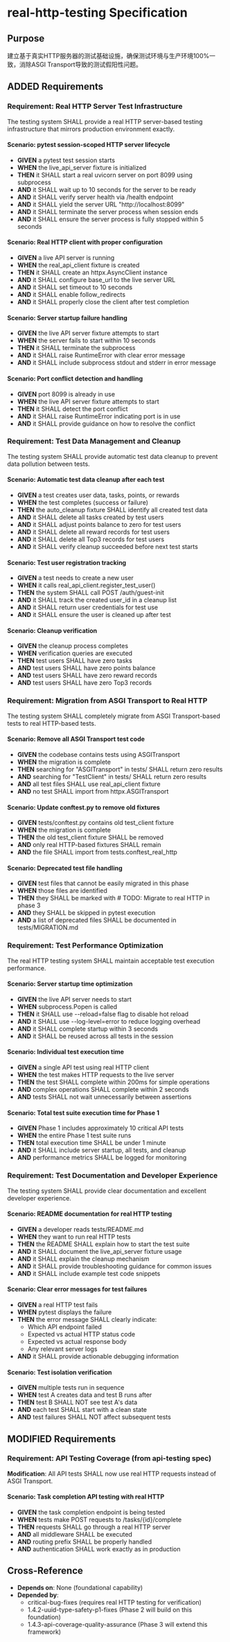 # real-http-testing Specification

## Purpose
建立基于真实HTTP服务器的测试基础设施，确保测试环境与生产环境100%一致，消除ASGI Transport导致的测试假阳性问题。

## ADDED Requirements

### Requirement: Real HTTP Server Test Infrastructure
The testing system SHALL provide a real HTTP server-based testing infrastructure that mirrors production environment exactly.

#### Scenario: pytest session-scoped HTTP server lifecycle
- **GIVEN** a pytest test session starts
- **WHEN** the live_api_server fixture is initialized
- **THEN** it SHALL start a real uvicorn server on port 8099 using subprocess
- **AND** it SHALL wait up to 10 seconds for the server to be ready
- **AND** it SHALL verify server health via /health endpoint
- **AND** it SHALL yield the server URL "http://localhost:8099"
- **AND** it SHALL terminate the server process when session ends
- **AND** it SHALL ensure the server process is fully stopped within 5 seconds

#### Scenario: Real HTTP client with proper configuration
- **GIVEN** a live API server is running
- **WHEN** the real_api_client fixture is created
- **THEN** it SHALL create an httpx.AsyncClient instance
- **AND** it SHALL configure base_url to the live server URL
- **AND** it SHALL set timeout to 10 seconds
- **AND** it SHALL enable follow_redirects
- **AND** it SHALL properly close the client after test completion

#### Scenario: Server startup failure handling
- **GIVEN** the live API server fixture attempts to start
- **WHEN** the server fails to start within 10 seconds
- **THEN** it SHALL terminate the subprocess
- **AND** it SHALL raise RuntimeError with clear error message
- **AND** it SHALL include subprocess stdout and stderr in error message

#### Scenario: Port conflict detection and handling
- **GIVEN** port 8099 is already in use
- **WHEN** the live API server fixture attempts to start
- **THEN** it SHALL detect the port conflict
- **AND** it SHALL raise RuntimeError indicating port is in use
- **AND** it SHALL provide guidance on how to resolve the conflict

###  Requirement: Test Data Management and Cleanup
The testing system SHALL provide automatic test data cleanup to prevent data pollution between tests.

#### Scenario: Automatic test data cleanup after each test
- **GIVEN** a test creates user data, tasks, points, or rewards
- **WHEN** the test completes (success or failure)
- **THEN** the auto_cleanup fixture SHALL identify all created test data
- **AND** it SHALL delete all tasks created by test users
- **AND** it SHALL adjust points balance to zero for test users
- **AND** it SHALL delete all reward records for test users
- **AND** it SHALL delete all Top3 records for test users
- **AND** it SHALL verify cleanup succeeded before next test starts

#### Scenario: Test user registration tracking
- **GIVEN** a test needs to create a new user
- **WHEN** it calls real_api_client.register_test_user()
- **THEN** the system SHALL call POST /auth/guest-init
- **AND** it SHALL track the created user_id in a cleanup list
- **AND** it SHALL return user credentials for test use
- **AND** it SHALL ensure the user is cleaned up after test

#### Scenario: Cleanup verification
- **GIVEN** the cleanup process completes
- **WHEN** verification queries are executed
- **THEN** test users SHALL have zero tasks
- **AND** test users SHALL have zero points balance
- **AND** test users SHALL have zero reward records
- **AND** test users SHALL have zero Top3 records

### Requirement: Migration from ASGI Transport to Real HTTP
The testing system SHALL completely migrate from ASGI Transport-based tests to real HTTP-based tests.

#### Scenario: Remove all ASGI Transport test code
- **GIVEN** the codebase contains tests using ASGITransport
- **WHEN** the migration is complete
- **THEN** searching for "ASGITransport" in tests/ SHALL return zero results
- **AND** searching for "TestClient" in tests/ SHALL return zero results
- **AND** all test files SHALL use real_api_client fixture
- **AND** no test SHALL import from httpx.ASGITransport

#### Scenario: Update conftest.py to remove old fixtures
- **GIVEN** tests/conftest.py contains old test_client fixture
- **WHEN** the migration is complete
- **THEN** the old test_client fixture SHALL be removed
- **AND** only real HTTP-based fixtures SHALL remain
- **AND** the file SHALL import from tests.conftest_real_http

#### Scenario: Deprecated test file handling
- **GIVEN** test files that cannot be easily migrated in this phase
- **WHEN** those files are identified
- **THEN** they SHALL be marked with # TODO: Migrate to real HTTP in phase 3
- **AND** they SHALL be skipped in pytest execution
- **AND** a list of deprecated files SHALL be documented in tests/MIGRATION.md

### Requirement: Test Performance Optimization
The real HTTP testing system SHALL maintain acceptable test execution performance.

#### Scenario: Server startup time optimization
- **GIVEN** the live API server needs to start
- **WHEN** subprocess.Popen is called
- **THEN** it SHALL use --reload=false flag to disable hot reload
- **AND** it SHALL use --log-level=error to reduce logging overhead
- **AND** it SHALL complete startup within 3 seconds
- **AND** it SHALL be reused across all tests in the session

#### Scenario: Individual test execution time
- **GIVEN** a single API test using real HTTP client
- **WHEN** the test makes HTTP requests to the live server
- **THEN** the test SHALL complete within 200ms for simple operations
- **AND** complex operations SHALL complete within 2 seconds
- **AND** tests SHALL not wait unnecessarily between assertions

#### Scenario: Total test suite execution time for Phase 1
- **GIVEN** Phase 1 includes approximately 10 critical API tests
- **WHEN** the entire Phase 1 test suite runs
- **THEN** total execution time SHALL be under 1 minute
- **AND** it SHALL include server startup, all tests, and cleanup
- **AND** performance metrics SHALL be logged for monitoring

### Requirement: Test Documentation and Developer Experience
The testing system SHALL provide clear documentation and excellent developer experience.

#### Scenario: README documentation for real HTTP testing
- **GIVEN** a developer reads tests/README.md
- **WHEN** they want to run real HTTP tests
- **THEN** the README SHALL explain how to start the test suite
- **AND** it SHALL document the live_api_server fixture usage
- **AND** it SHALL explain the cleanup mechanism
- **AND** it SHALL provide troubleshooting guidance for common issues
- **AND** it SHALL include example test code snippets

#### Scenario: Clear error messages for test failures
- **GIVEN** a real HTTP test fails
- **WHEN** pytest displays the failure
- **THEN** the error message SHALL clearly indicate:
  - Which API endpoint failed
  - Expected vs actual HTTP status code
  - Expected vs actual response body
  - Any relevant server logs
- **AND** it SHALL provide actionable debugging information

#### Scenario: Test isolation verification
- **GIVEN** multiple tests run in sequence
- **WHEN** test A creates data and test B runs after
- **THEN** test B SHALL NOT see test A's data
- **AND** each test SHALL start with a clean state
- **AND** test failures SHALL NOT affect subsequent tests

## MODIFIED Requirements

### Requirement: API Testing Coverage (from api-testing spec)
**Modification**: All API tests SHALL now use real HTTP requests instead of ASGI Transport.

#### Scenario: Task completion API testing with real HTTP
- **GIVEN** the task completion endpoint is being tested
- **WHEN** tests make POST requests to /tasks/{id}/complete
- **THEN** requests SHALL go through a real HTTP server
- **AND** all middleware SHALL be executed
- **AND** routing prefix SHALL be properly handled
- **AND** authentication SHALL work exactly as in production

## Cross-Reference
- **Depends on**: None (foundational capability)
- **Depended by**:
  - critical-bug-fixes (requires real HTTP testing for verification)
  - 1.4.2-uuid-type-safety-p1-fixes (Phase 2 will build on this foundation)
  - 1.4.3-api-coverage-quality-assurance (Phase 3 will extend this framework)
